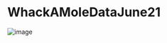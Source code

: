 # WhackAMoleDataJune21


![image](https://user-images.githubusercontent.com/44459450/135045741-6848fd70-9cfb-4eb1-a5fe-b4db4436a602.png)
